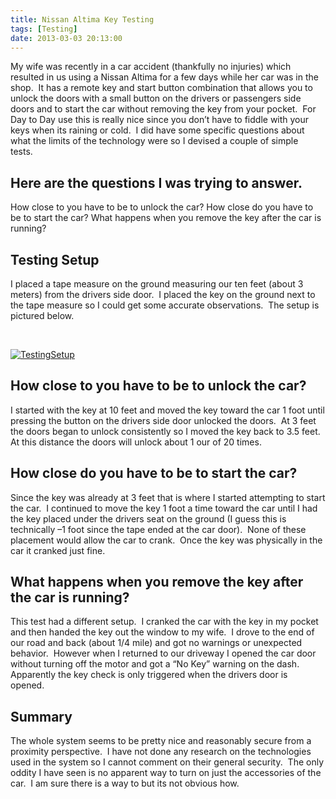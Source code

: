 ```yaml
---
title: Nissan Altima Key Testing
tags: [Testing]
date: 2013-03-03 20:13:00
---
```


My wife was recently in a car accident (thankfully no injuries) which resulted in us using a Nissan Altima for a few days while her car was in the shop.&nbsp; It has a remote key and start button combination that allows you to unlock the doors with a small button on the drivers or passengers side doors and to start the car without removing the key from your pocket.&nbsp; For Day to Day use this is really nice since you don’t have to fiddle with your keys when its raining or cold.&nbsp; I did have some specific questions about what the limits of the technology were so I devised a couple of simple tests.&nbsp;

## Here are the questions I was trying to answer.&nbsp;

How close to you have to be to unlock the car? 
How close do you have to be to start the car? 
What happens when you remove the key after the car is running?

## Testing Setup

I placed a tape measure on the ground measuring our ten feet (about 3 meters) from the drivers side door.&nbsp; I placed the key on the ground next to the tape measure so I could get some accurate observations.&nbsp; The setup is pictured below.

&nbsp;

[![TestingSetup](http://www.michaelware.net/image.axd?picture=TestingSetup_thumb.jpg "TestingSetup")](http://www.michaelware.net/image.axd?picture=TestingSetup.jpg)

## How close to you have to be to unlock the car?

I started with the key at 10 feet and moved the key toward the car 1 foot until pressing the button on the drivers side door unlocked the doors.&nbsp; At 3 feet the doors began to unlock consistently so I moved the key back to 3.5 feet.&nbsp; At this distance the doors will unlock about 1 our of 20 times.&nbsp;

## How close do you have to be to start the car?

Since the key was already at 3 feet that is where I started attempting to start the car.&nbsp; I continued to move the key 1 foot a time toward the car until I had the key placed under the drivers seat on the ground (I guess this is technically –1 foot since the tape ended at the car door).&nbsp; None of these placement would allow the car to crank.&nbsp; Once the key was physically in the car it cranked just fine.&nbsp;

## What happens when you remove the key after the car is running?

This test had a different setup.&nbsp; I cranked the car with the key in my pocket and then handed the key out the window to my wife.&nbsp; I drove to the end of our road and back (about 1/4 mile) and got no warnings or unexpected behavior.&nbsp; However when I returned to our driveway I opened the car door without turning off the motor and got a “No Key” warning on the dash.&nbsp; Apparently the key check is only triggered when the drivers door is opened.&nbsp;

## Summary

The whole system seems to be pretty nice and reasonably secure from a proximity perspective.&nbsp; I have not done any research on the technologies used in the system so I cannot comment on their general security.&nbsp; The only oddity I have seen is no apparent way to turn on just the accessories of the car.&nbsp; I am sure there is a way to but its not obvious how.
